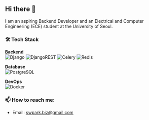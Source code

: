 ## Hi there 👋

I am an aspiring Backend Developer and an Electrical and Computer Engineering (ECE) student at the University of Seoul.
<br>

### 🛠️ Tech Stack
<!--
**Frontend**  
![HTML5](https://img.shields.io/badge/html5-%23E34F26.svg?style=flat&logo=html5&logoColor=white)
![CSS3](https://img.shields.io/badge/css3-%231572B6.svg?style=flat&logo=css3&logoColor=white)
![JavaScript](https://img.shields.io/badge/javascript-%23323330.svg?style=flat&logo=javascript&logoColor=%23F7DF1E)
![Chart.js](https://img.shields.io/badge/chart.js-F5788D.svg?style=flat&logo=chart.js&logoColor=white)
-->

**Backend**  
![Django](https://img.shields.io/badge/django-%23092E20.svg?style=flat&logo=django&logoColor=white)
![DjangoREST](https://img.shields.io/badge/DJANGO-REST-ff1709?style=flat&logo=django&logoColor=white&color=ff1709&labelColor=gray)
![Celery](https://img.shields.io/badge/Celery-37814A?style=flat&logo=celery&logoColor=white)
![Redis](https://img.shields.io/badge/redis-%23DD0031.svg?style=flat&logo=redis&logoColor=white)

**Database**  
![PostgreSQL](https://img.shields.io/badge/postgresql-%23316192.svg?style=flat&logo=postgresql&logoColor=white)

**DevOps**  
![Docker](https://img.shields.io/badge/docker-%230db7ed.svg?style=flat&logo=docker&logoColor=white)
<br>

### 📫 How to reach me:
  - Email: swpark.biz@gmail.com

<!--
**SungwooPark5/SungwooPark5** is a ✨ _special_ ✨ repository because its `README.md` (this file) appears on your GitHub profile.

Here are some ideas to get you started:

- 🔭 I’m currently working on ...
- 🌱 I’m currently learning ...
- 👯 I’m looking to collaborate on ...
- 🤔 I’m looking for help with ...
- 💬 Ask me about ...

- 😄 Pronouns: ...
- ⚡ Fun fact: ...
-->
